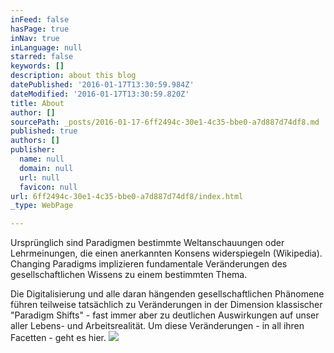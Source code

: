 ```yaml
---
inFeed: false
hasPage: true
inNav: true
inLanguage: null
starred: false
keywords: []
description: about this blog
datePublished: '2016-01-17T13:30:59.984Z'
dateModified: '2016-01-17T13:30:59.820Z'
title: About
author: []
sourcePath: _posts/2016-01-17-6ff2494c-30e1-4c35-bbe0-a7d887d74df8.md
published: true
authors: []
publisher:
  name: null
  domain: null
  url: null
  favicon: null
url: 6ff2494c-30e1-4c35-bbe0-a7d887d74df8/index.html
_type: WebPage

---
```

Ursprünglich sind Paradigmen bestimmte Weltanschauungen oder Lehrmeinungen, die einen anerkannten Konsens widerspiegeln (Wikipedia). Changing Paradigms implizieren fundamentale Veränderungen des gesellschaftlichen Wissens zu einem bestimmten Thema.

Die Digitalisierung und alle daran hängenden gesellschaftlichen Phänomene führen teilweise tatsächlich zu Veränderungen in der Dimension klassischer "Paradigm Shifts" - fast immer aber zu deutlichen Auswirkungen auf unser aller Lebens- und Arbeitsrealität. Um diese Veränderungen - in all ihren Facetten - geht es hier. ![](https://the-grid-user-content.s3-us-west-2.amazonaws.com/a2ed5229-6ff7-43d1-81e2-1ea8b2c9908c.jpg)